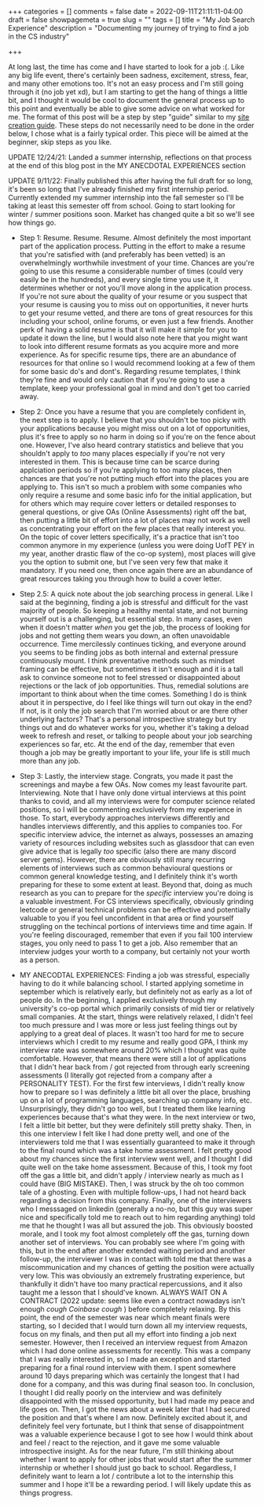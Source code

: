 +++
categories = []
comments = false
date = 2022-09-11T21:11:11-04:00
draft = false
showpagemeta = true
slug = ""
tags = []
title = "My Job Search Experience"
description = "Documenting my journey of trying to find a job in the CS industry"

+++

At long last, the time has come and I have started to look for a job :(. Like any big life event, there's certainly been sadness, excitement, stress, fear, and many other emotions too. It's not an easy process and I'm still going through it (no job yet xd), but I am starting to get the hang of things a little bit, and I thought it would be cool to document the general process up to this point and eventually be able to give some advice on what worked for me. The format of this post will be a step by step "guide" similar to my [site creation guide](https://andyctct.netlify.app/blog/creating-this-website/). These steps do not necessarily need to be done in the order below, I chose what is a fairly typical order. This piece will be aimed at the beginner, skip steps as you like.

UPDATE 12/24/21: Landed a summer internship, reflections on that process at the end of this blog post in the MY ANECDOTAL EXPERIENCES section

UPDATE 9/11/22: Finally published this after having the full draft for so long, it's been so long that I've already finished my first internship period. Currently extended my summer internship into the fall semester so I'll be taking at least this semester off from school. Going to start looking for winter / summer positions soon. Market has changed quite a bit so we'll see how things go.

- Step 1: Resume. Resume. Resume. Almost definitely the most important part of the application process. Putting in the effort to make a resume that you're satisfied with (and preferably has been vetted) is an overwhelmingly worthwhile investment of your time. Chances are you're going to use this resume a considerable number of times (could very easily be in the hundreds), and every single time you use it, it determines whether or not you'll move along in the application process. If you're not sure about the quality of your resume or you suspect that your resume is causing you to miss out on opportunities, it never hurts to get your resume vetted, and there are tons of great resources for this including your school, online forums, or even just a few friends. Another perk of having a solid resume is that it will make it simple for you to update it down the line, but I would also note here that you might want to look into different resume formats as you acquire more and more experience. As for specific resume tips, there are an abundance of resources for that online so I would recommend looking at a few of them for some basic do's and dont's. Regarding resume templates, I think they're fine and would only caution that if you're going to use a template, keep your professional goal in mind and don't get too carried away.  

- Step 2: Once you have a resume that you are completely confident in, the next step is to apply. I believe that you shouldn't be too picky with your applications because you might miss out on a lot of opportunities, plus it's free to apply so no harm in doing so if you're on the fence about one. However, I've also heard contrary statistics and believe that you shouldn't apply to *too* many places especially if you're not very interested in them. This is because time can be scarce during applciation periods so if you're applying to too many places, then chances are that you're not putting much effort into the places you are applying to. This isn't so much a problem with some companies who only require a resume and some basic info for the initial application, but for others which may require cover letters or detailed responses to general questions, or give OAs (Online Assessments) right off the bat, then putting a little bit of effort into a lot of places may not work as well as concentrating your effort on the few places that really interest you. On the topic of cover letters specifically, it's a practice that isn't too common anymore in my experience (unless you were doing UofT PEY in my year, another drastic flaw of the co-op system), most places will give you the option to submit one, but I've seen very few that make it mandatory. If you need one, then once again there are an abundance of great resources taking you through how to build a cover letter.

- Step 2.5: A quick note about the job searching process in general. Like I said at the beginning, finding a job is stressful and difficult for the vast majority of people. So keeping a healthy mental state, and not burning yourself out is a challenging, but essential step. In many cases, even when it doesn't matter *when* you get the job, the process of looking for jobs and not getting them wears you down, an often unavoidable occurrence. Time mercilessly continues ticking, and everyone around you seems to be finding jobs as both internal and external pressure continuously mount. I think preventative methods such as mindset framing can be effective, but sometimes it isn't enough and it is a tall ask to convince someone not to feel stressed or disappointed about rejections or the lack of job opportunities. Thus, remedial solutions are important to think about when the time comes. Something I do is think about it in perspective, do I feel like things will turn out okay in the end? If not, is it only the job search that I'm worried about or are there other underlying factors? That's a personal introspective strategy but try things out and do whatever works for you, whether it's taking a deload week to refresh and reset, or talking to people about your job searching experiences so far, etc. At the end of the day, remember that even though a job may be greatly important to your life, your life is still much more than any job.  

- Step 3: Lastly, the interview stage. Congrats, you made it past the screenings and maybe a few OAs. Now comes my least favourite part. Interviewing. Note that I have only done virtual interviews at this point thanks to covid, and all my interviews were for computer science related positions, so I will be commenting exclusively from my experience in those. To start, everybody approaches interviews differently and handles interviews differently, and this applies to companies too. For specific interview advice, the internet as always, possesses an amazing variety of resources including websites such as glassdoor that can even give advice that is legally *too* specific (also there are many discord server gems). However, there are obviously still many recurring elements of interviews such as common behavioural questions or common general knowledge testing, and I definitely think it's worth preparing for these to some extent at least. Beyond that, doing as much research as you can to prepare for the *specific* interview you're doing is a valuable investment. For CS interviews specifically, obviously grinding leetcode or general technical problems can be effective and potentially valuable to you if you feel unconfident in that area or find yourself struggling on the techincal portions of interviews time and time again. If you're feeling discouraged, remember that even if you fail 100 interview stages, you only need to pass 1 to get a job. Also remember that an interview judges your worth to a company, but certainly not your worth as a person.  

- MY ANECODTAL EXPERIENCES: Finding a job was stressful, especially having to do it while balancing school. I started applying sometime in september which is relatively early, but definitely not as early as a lot of people do. In the beginning, I applied exclusively through my university's co-op portal which primarily consists of mid tier or relatively small companies. At the start, things were relatively relaxed, I didn't feel too much pressure and I was more or less just feeling things out by applying to a great deal of places. It wasn't too hard for me to secure interviews which I credit to my resume and really good GPA, I think my interview rate was somewhere around 20% which I thought was quite comfortable. However, that means there were still a lot of applications that I didn't hear back from / got rejected from through early screening assessments (I literally got rejected from a company after a PERSONALITY TEST). For the first few interviews, I didn't really know how to prepare so I was definitely a little bit all over the place, brushing up on a lot of programming languages, searching up company info, etc. Unsurprisingly, they didn't go too well, but I treated them like learning experiences because that's what they were. In the next interview or two, I felt a little bit better, but they were definitely still pretty shaky. Then, in this one interview I felt like I had done pretty well, and one of the interviewers told me that I was essentially guaranteed to make it through to the final round which was a take home assessment. I felt pretty good about my chances since the first interview went well, and I thought I did quite well on the take home assessment. Because of this, I took my foot off the gas a little bit, and didn't apply / interview nearly as much as I could have (BIG MISTAKE). Then, I was struck by the oh too common tale of a ghosting. Even with multiple follow-ups, I had not heard back regarding a decision from this company. Finally, one of the interviewers who I messsaged on linkedin (generally a no-no, but this guy was super nice and specifically told me to reach out to him regarding anything) told me that he thought I was all but assured the job. This obviously boosted morale, and I took my foot almost completely off the gas, turning down another set of interviews. You can probably see where I'm going with this, but in the end after another extended waiting period and another follow-up, the interviewer I was in contact with told me that there was a miscommunication and my chances of getting the position were actually very low. This was obviously an extremely frustrating experience, but thankfully it didn't have too many practical repercussions, and it also taught me a lesson that I should've known. ALWAYS WAIT ON A CONTRACT (2022 update: seems like even a contract nowadays isn't enough *cough Coinbase cough* ) before completely relaxing. By this point, the end of the semester was near which meant finals were starting, so I decided that I would turn down all my interview requests, focus on my finals, and then put all my effort into finding a job next semester. However, then I received an interview request from Amazon which I had done online assessments for recently. This was a company that I was really interested in, so I made an exception and started preparing for a final round interview with them. I spent somewhere around 10 days preparing which was certainly the longest that I had done for a company, and this was during final season too. In conclusion, I thought I did really poorly on the interview and was definitely disappointed with the missed opportunity, but I had made my peace and life goes on. Then, I got the news about a week later that I had secured the position and that's where I am now. Definitely excited about it, and definitely feel very fortunate, but I think that sense of disappointment was a valuable experience because I got to see how I would think about and feel / react to the rejection, and it gave me some valuable introspective insight. As for the near future, I'm still thinking about whether I want to apply for other jobs that would start after the summer internship or whether I should just go back to school. Regardless, I definitely want to learn a lot / contribute a lot to the internship this summer and I hope it'll be a rewarding period. I will likely update this as things progress.
